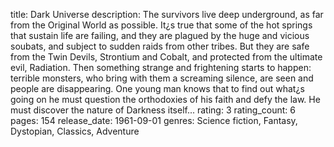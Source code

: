 title: Dark Universe
description: The survivors live deep underground, as far from the Original World as possible. It¿s true that some of the hot springs that sustain life are failing, and they are plagued by the huge and vicious soubats, and subject to sudden raids from other tribes. But they are safe from the Twin Devils, Strontium and Cobalt, and protected from the ultimate evil, Radiation. Then something strange and frightening starts to happen: terrible monsters, who bring with them a screaming silence, are seen and people are disappearing. One young man knows that to find out what¿s going on he must question the orthodoxies of his faith and defy the law. He must discover the nature of Darkness itself...
rating: 3
rating_count: 6
pages: 154
release_date: 1961-09-01
genres: Science fiction, Fantasy, Dystopian, Classics, Adventure